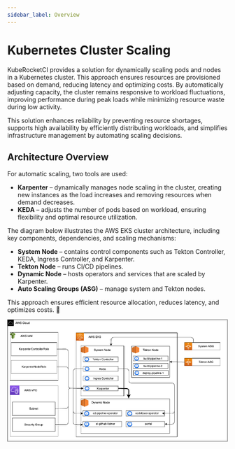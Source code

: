 ```yaml
---
sidebar_label: Overview
---
```


# Kubernetes Cluster Scaling

<head>
  <link rel="canonical" href="https://docs.kuberocketci.io/docs/operator-guide/kubernetes-cluster-scaling/overview/" />
</head>

KubeRocketCI provides a solution for dynamically scaling pods and nodes in a Kubernetes cluster. This approach ensures resources are provisioned based on demand, reducing latency and optimizing costs. By automatically adjusting capacity, the cluster remains responsive to workload fluctuations, improving performance during peak loads while minimizing resource waste during low activity.

This solution enhances reliability by preventing resource shortages, supports high availability by efficiently distributing workloads, and simplifies infrastructure management by automating scaling decisions.

## Architecture Overview

For automatic scaling, two tools are used:

- **Karpenter** – dynamically manages node scaling in the cluster, creating new instances as the load increases and removing resources when demand decreases.
- **KEDA** – adjusts the number of pods based on workload, ensuring flexibility and optimal resource utilization.

The diagram below illustrates the AWS EKS cluster architecture, including key components, dependencies, and scaling mechanisms:

- **System Node** – contains control components such as Tekton Controller, KEDA, Ingress Controller, and Karpenter.
- **Tekton Node** – runs CI/CD pipelines.
- **Dynamic Node** – hosts operators and services that are scaled by Karpenter.
- **Auto Scaling Groups (ASG)** – manage system and Tekton nodes.

This approach ensures efficient resource allocation, reduces latency, and optimizes costs. 🚀

![Architecture diagram](../../assets/operator-guide/kubernetes-cluster-scaling/architecture-diagram.png "Architecture diagram")
